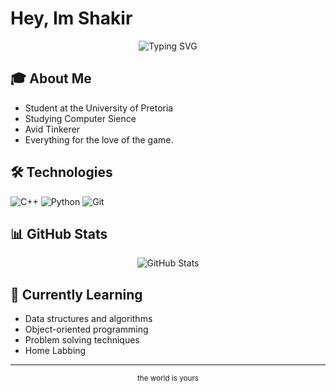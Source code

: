 # Hey, Im Shakir
<div align="center">
  <img src="https://readme-typing-svg.herokuapp.com?font=Fira+Code&size=22&duration=3000&pause=1000&color=7aa2f7&center=true&vCenter=true&width=400&lines=The+World+Is+Yours" alt="Typing SVG" />
</div>

## 🎓 About Me

- Student at the University of Pretoria
- Studying Computer Sience
- Avid Tinkerer
- Everything for the love of the game.

## 🛠️ Technologies
  ![C++](https://img.shields.io/badge/-C++-7aa2f7?style=for-the-badge&logo=cplusplus&logoColor=white)
  ![Python](https://img.shields.io/badge/-Python-bb9af7?style=for-the-badge&logo=python&logoColor=white)
  ![Git](https://img.shields.io/badge/-Git-f7768e?style=for-the-badge&logo=git&logoColor=white)

## 📊 GitHub Stats

<div align="center">
  <img src="https://github-readme-stats.vercel.app/api?username=yourusername&show_icons=true&theme=tokyonight" alt="GitHub Stats" />
</div>

## 🌱 Currently Learning

- Data structures and algorithms
- Object-oriented programming
- Problem solving techniques
- Home Labbing

---

<div align="center">
  <sub>the world is yours</sub>
</div>
